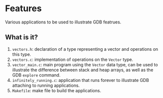 # Features
Various applications to be used to illustrate GDB featrues.

## What is it?
1. `vectors.h`: declaration of a type representing a vector
    and operations on this type.
1. `vectors.c`: implementation of operations on the `Vector`
    type.
1. `vector_main.c`: main program using the `Vector` data type,
    can be used to illustrate the difference between stack
    and heap arrays, as well as the GDB `explore` command.
1. `infinitely_running.c`: application that runs forever
    to illustrate GDB attaching to running applications.
1. `Makefile`: make file to build the applications.
